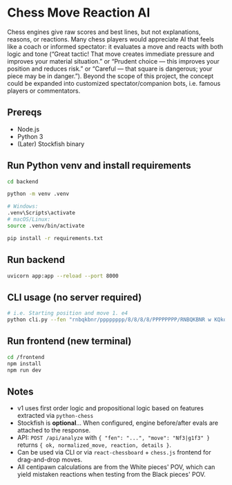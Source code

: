 # Chess Move Reaction AI
Chess engines give raw scores and best lines, but not explanations, reasons, or reactions. Many chess players would appreciate AI that feels like a coach or informed spectator: it evaluates a move and reacts with both logic and tone (“Great tactic! That move creates immediate pressure and improves your material situation.” or “Prudent choice — this improves your position and reduces risk.” or “Careful — that square is dangerous; your piece may be in danger.”). Beyond the scope of this project, the concept could be expanded into customized spectator/companion bots, i.e. famous players or commentators.

## Prereqs
- Node.js
- Python 3
- (Later) Stockfish binary

## Run Python venv and install requirements
```bash
cd backend

python -m venv .venv

# Windows:
.venv\Scripts\activate
# macOS/Linux:
source .venv/bin/activate

pip install -r requirements.txt
```

## Run backend
```bash
uvicorn app:app --reload --port 8000
```

## CLI usage (no server required)
```bash
# i.e. Starting position and move 1. e4
python cli.py --fen "rnbqkbnr/pppppppp/8/8/8/8/PPPPPPPP/RNBQKBNR w KQkq - 0 1" --move "e4"
```

## Run frontend (new terminal)
```bash
cd /frontend
npm install
npm run dev
```

## Notes
- v1 uses first order logic and propositional logic based on features extracted via `python-chess`
- Stockfish is **optional**... When configured, engine before/after evals are attached to the response.
- API: `POST /api/analyze` with `{ "fen": "...", "move": "Nf3|g1f3" }` returns `{ ok, normalized_move, reaction, details }`.
- Can be used via CLI or via `react-chessboard` + `chess.js` frontend for drag-and-drop moves.
- All centipawn calculations are from the White pieces' POV, which can yield mistaken reactions when testing from the Black pieces' POV.